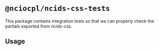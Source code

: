 # `@nciocpl/ncids-css-tests`

This package contains integration tests so that we can properly check the partials exported from ncids-css.

## Usage

